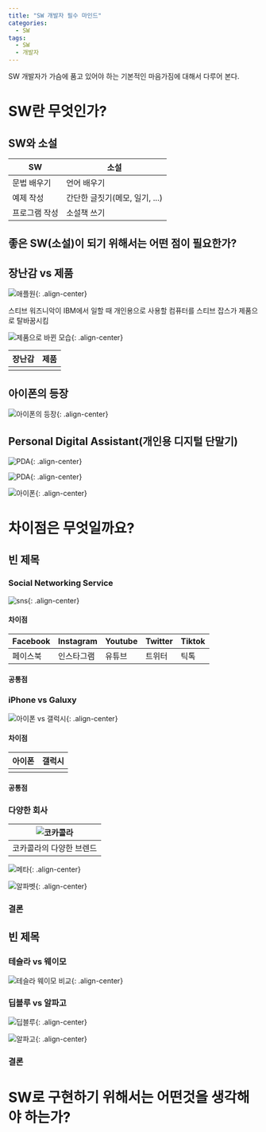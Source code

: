 ```yaml
---
title: "SW 개발자 필수 마인드"
categories:
  - SW
tags:
  - SW
  - 개발자
---
```


SW 개발자가 가슴에 품고 있어야 하는 기본적인 마음가짐에 대해서 다루어 본다.

# SW란 무엇인가?

## SW와 소설

|SW|소설|
|---|---|
|문법 배우기|언어 배우기|
|예제 작성|간단한 글짓기(메모, 일기, ...)|
|프로그램 작성|소설책 쓰기|

## 좋은 SW(소설)이 되기 위해서는 어떤 점이 필요한가?

## 장난감 vs 제품

![애플원](https://cdn.mos.cms.futurecdn.net/Zbh5c8wgNSgvLEyUtB5NVQ-1200-80.png){: .align-center}

스티브 워즈니악이 IBM에서 일할 때 개인용으로 사용할 컴퓨터를 스티브 잡스가 제품으로 탈바꿈시킴

![제품으로 바뀐 모습](https://ichef.bbci.co.uk/news/976/cpsprodpb/5D65/production/_121490932_apple_02.jpg){: .align-center}

|장난감|제품|
|---|---|
| | |

## 아이폰의 등장

![아이폰의 등장](https://t1.daumcdn.net/thumb/R720x0/?fname=http://t1.daumcdn.net/brunch/service/user/17Xk/image/R2YhDCId_O2NTep3z9vtRR78LtA.png){: .align-center}

## Personal Digital Assistant(개인용 디지털 단말기)

![PDA](https://i.ytimg.com/vi/FGg90wMuMpw/maxresdefault.jpg){: .align-center}

![PDA](https://www.ecis2016.eu/wp-content/uploads/2017/01/504c3bfa6457e742b43d1adb7e3b46c2.jpg){: .align-center}

![아이폰](https://img.huffingtonpost.com/asset/5d707ca53b0000e000ce7fd6.jpeg?ops=1200_630){: .align-center}

# 차이점은 무엇일까요?

## 빈 제목

### Social Networking Service
![sns](https://lh3.googleusercontent.com/proxy/R752GLFohTsE6V5LTNdX_1VzeOFcs5K1phCZywqNdCnsDxYKqXHBR4Jkg1gqhyTXB-mJdXHdWNGhps0UbNk_0HqbkhnL3rlqupBWBBXzJjAaLtQCNW3mzESeNf-Kmw){: .align-center}

#### 차이점

|Facebook|Instagram|Youtube|Twitter|Tiktok|
|---|---|---|---|---|
|페이스북|인스타그램|유튜브|트위터|틱톡|

#### 공통점

### iPhone vs Galuxy

![아이폰 vs 갤럭시](https://cdn.unlockboot.com/wp-content/uploads/2021/10/iphone-13-vs-galaxy-21.jpg){: .align-center}

#### 차이점

|아이폰|갤럭시|
|---|---|
| | |

#### 공통점

### 다양한 회사

|![코카콜라](https://mblogthumb-phinf.pstatic.net/20150322_86/i4space_1426986558254SBAJ0_JPEG/20150322_093653.jpg?type=w2)|
|:--:|
|코카콜라의 다양한 브렌드|

![메타](https://s.yimg.com/uu/api/res/1.2/4YLDqxhDqwSRvpYftT43UA--~B/Zmk9ZmlsbDtoPTQzMDt3PTY3NTthcHBpZD15dGFjaHlvbg--/https://s.yimg.com/os/creatr-uploaded-images/2021-11/031e5fd0-4189-11ec-bbbd-6725d3f4bdef.cf.jpg){: .align-center}

![알파벳](https://t1.daumcdn.net/cfile/tistory/99E72D415C1285EA16){: .align-center}

### 결론

## 빈 제목

### 테슬라 vs 웨이모

![테슬라 웨이모 비교](https://file.mk.co.kr/meet/yonhap/2020/12/14/image_readmed_2020_1279934_1_060411.jpg){: .align-center}

### 딥블루 vs 알파고

![딥블루](https://post-phinf.pstatic.net/MjAxOTAzMDVfMjEz/MDAxNTUxNzY4ODQ3MTc0.0cPDN4M11b5rMYSbYNvqRxkvlgD0-ha4JkVusAw38isg.vQshHJRJ8QK3clDnLHQZ5Lm74ppZmmGcZ7_835bvWxwg.JPEG/4.jpg?type=w1200){: .align-center}

![알파고](https://file.mk.co.kr/mkde/N0/2016/03/201603151114311741720.jpg){: .align-center}


### 결론



# SW로 구현하기 위해서는 어떤것을 생각해야 하는가?